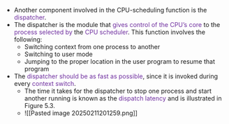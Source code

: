 
- Another component involved in the CPU-scheduling function is the <span style="color:rgb(112, 48, 160)">dispatcher</span>. 
- The dispatcher is the module that <span style="color:rgb(112, 48, 160)">gives control of the CPU’s core</span> to the <span style="color:rgb(112, 48, 160)">process</span> <span style="color:rgb(112, 48, 160)">selected by</span> the <span style="color:rgb(112, 48, 160)">CPU scheduler</span>. This function involves the following:
	- Switching context from one process to another
	- Switching to user mode
	- Jumping to the proper location in the user program to resume that program
- The <span style="color:rgb(112, 48, 160)">dispatcher should be as fast as possible</span>, since it is invoked during every <span style="color:rgb(112, 48, 160)">context switch</span>. 
	- The time it takes for the dispatcher to stop one  process and start another running is known as the <span style="color:rgb(112, 48, 160)">dispatch latency</span> and is illustrated in Figure 5.3.
	- ![[Pasted image 20250211201259.png]]